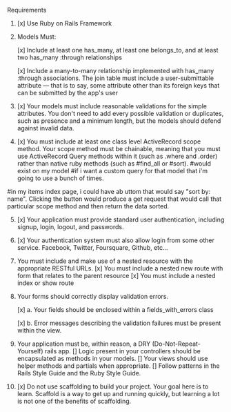 Requirements

1. [x] Use Ruby on Rails Framework
2. Models Must:

    [x] Include at least one has_many, at least one belongs_to, and at least two has_many :through relationships

    [x] Include a many-to-many relationship implemented with has_many :through associations. The join table must include a user-submittable attribute — that is to say, some attribute other than its foreign keys that can be submitted by the app's user
    
3. [x] Your models must include reasonable validations for the simple attributes. You don't need to add every possible validation or duplicates, such as presence and a minimum length, but the models should defend against invalid data.

4. [x] You must include at least one class level ActiveRecord scope method. Your scope method must be chainable, meaning that you must use ActiveRecord Query methods within it (such as .where and .order) rather than native ruby methods (such as #find_all or #sort).
#would exist on my model
#if i want a custom query for that model that i'm going to use a bunch of times.

#in my items index page, i could have ab uttom that would say "sort by: name". Clicking the button would produce a get request that would call that particular scope method and then return the data sorted.

5. [x] Your application must provide standard user authentication, including signup, login, logout, and passwords.

6. [x] Your authentication system must also allow login from some other service. Facebook, Twitter, Foursquare, Github, etc...

7. You must include and make use of a nested resource with the appropriate RESTful URLs.
    [x] You must include a nested new route with form that relates to the parent resource
    [x] You must include a nested index or show route

8. Your forms should correctly display validation errors.

    [x] a. Your fields should be enclosed within a fields_with_errors class

    [x] b. Error messages describing the validation failures must be present within the view.

9. Your application must be, within reason, a DRY (Do-Not-Repeat-Yourself) rails app.
    [] Logic present in your controllers should be encapsulated as methods in your models.
    [] Your views should use helper methods and partials when appropriate.
    [] Follow patterns in the Rails Style Guide and the Ruby Style Guide.

10. [x] Do not use scaffolding to build your project. Your goal here is to learn. Scaffold is a way to get up and running quickly, but learning a lot is not one of the benefits of scaffolding.